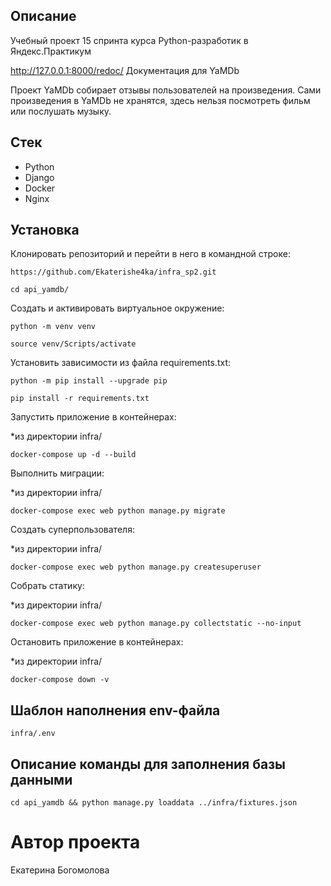 ## Описание

Учебный проект 15 спринта курса Python-разработик в Яндекс.Практикум

http://127.0.0.1:8000/redoc/ Документация для YaMDb

Проект YaMDb собирает отзывы пользователей на произведения. Сами произведения в YaMDb не хранятся, здесь нельзя посмотреть фильм или послушать музыку.

## Стек

- Python
- Django
- Docker
- Nginx

## Установка

Клонировать репозиторий и перейти в него в командной строке:

```
https://github.com/Ekaterishe4ka/infra_sp2.git
```

```
cd api_yamdb/
```

Cоздать и активировать виртуальное окружение:

```
python -m venv venv
```

```
source venv/Scripts/activate
```

Установить зависимости из файла requirements.txt:

```
python -m pip install --upgrade pip
```

```
pip install -r requirements.txt
```

Запустить приложение в контейнерах:

*из директории infra/
```
docker-compose up -d --build
```

Выполнить миграции:

*из директории infra/
```
docker-compose exec web python manage.py migrate
```

Создать суперпользователя:

*из директории infra/
```
docker-compose exec web python manage.py createsuperuser
```

Собрать статику:

*из директории infra/
```
docker-compose exec web python manage.py collectstatic --no-input
```

Остановить приложение в контейнерах:

*из директории infra/
```
docker-compose down -v
```

## Шаблон наполнения env-файла

```
infra/.env
```

## Описание команды для заполнения базы данными
```
cd api_yamdb && python manage.py loaddata ../infra/fixtures.json
```

# Автор проекта

Екатерина Богомолова
